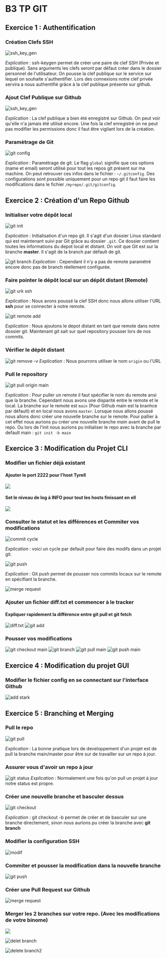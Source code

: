 # B3 TP GIT

## Exercice 1 : Authentification 

### Création Clefs SSH

![ssh_key_gen](https://i.imgur.com/LpA9gjE.png)

_Explication_ : ssh-keygen permet de créer une paire de clef SSH (Privée et publique). Sans arguments les clefs seront par défaut créer dans le dossier personnel de l'utilisateur.
On pousse la clef publique sur le service sur lequel on souhaite s'authentifier. Lors des connexions notre clef privée servira a nous authentifié grâce à la clef publique présente sur github. 

### Ajout Clef Publique sur Github

![ssh_key_gen](https://i.imgur.com/zcyiXwP.png)

_Explication_ : La clef publique a bien été enregistré sur Github. On peut voir qu'elle n'a jamais été utilisé encore. Une fois la clef enregistré on ne peut pas modifier les permissions donc il faut être vigilant lors de la création. 

### Paramètrage de Git 

![git config](https://imgur.com/HXnvUlr)

_Explication_ : Paramétrage de git. Le flag `global` signifie que ces options (name et email) seront utilisé pour tout les repos git présent sur ma machine. On peut retrouver ces infos dans le fichier : `~/.gitconfig`. Des configurations sont possible uniquement pour un repo git il faut faire les modifications dans le fichier `/myrepo/.git/gitconfig`.


## Exercice 2 : Création d'un Repo Github

### Initialiser votre dépôt local

![git init](https://imgur.com/9pb4NHj)

_Explication_ : Initialisation d'un repo git. Il s'agit d'un dossier Linux standard qui est maintenant suivi par Git grâce au dossier `.git`. Ce dossier contient toutes les informations du depot local et distant.  On voit que Git est sur la branche **master**. Il s'agit de la branch par défault de git.

![git branch](https://imgur.com/D1gjHMa)
_Explication_ : Cependant il n'y a pas de remote paramétré encore donc pas de branch réellement configurée.


### Faire pointer le dépôt local sur un dépôt distant (Remote)

![git urk ssh](https://imgur.com/Y5U1ga4)

_Explication_ : Nous avons poussé la clef SSH donc nous allons utiliser l'URL **ssh** pour se connecter à notre remote. 

![git remote add](https://imgur.com/4HoLHjq)

_Explication_ : Nous ajoutons le depot distant en tant que remote dans notre dossier git. Maintenant git sait sur quel repository pousser lors de nos commits.


### Vérifier le dépôt distant

![git remove -v](https://imgur.com/4HoLHjq)
_Explication_ : Nous pourrons utiliser le nom `origin` ou l'URL

### Pull le repository

![git pull origin main](https://imgur.com/hGX0YmY)

_Explication_ : Pour puller un remote il faut spécifier le nom du remote ansi que la branche. Cependant nous avons une disparité entre le remote et le local. La branche sur le remote est `main` (Pour Github main est la branhce par défault) et en local nous avons `master`.
Lorsque nous allons poussé nous allons donc créer une nouvelle branche sur le remote. 
Pour pallier à cet effet nous aurions pu créer une nouvelle branche *main* avant de pull le repo. Ou lors de l'init nous aurions pu initialiser le repo avec la branche par default main : `git init -b main`

## Exercice 3 : Modification du Projet CLI

### Modifier un fichier déjà existant
#### Ajouter le port 2222 pour l'host Tyrell
![](https://imgur.com/0j2sd21)
#### Set le niveau de log à INFO pour tout les hosts finissant en ell
![](https://imgur.com/UmqdWmk)

### Consulter le statut et les différences et Commiter vos modifications
![commit cycle](https://imgur.com/aPxVqYr)

_Explication_ : voici un cycle par default pour faire des modifs dans un projet git.

![git push](https://imgur.com/GwMpMnG)

_Explication_ : Git push permet de pousser nos commits locaux sur le remote en spécifiant la branche. 

![merge request](https://imgur.com/7hVvkbm)


### Ajouter un fichier diff.txt et commencer à le tracker
#### Expliquer rapidement la différence entre git pull et git fetch
![diff.txt](https://imgur.com/XVGzeWB)
![git add](https://imgur.com/4SB8BgH)

### Pousser vos modifications

![git checkout main](https://imgur.com/kHh6cg8)
![git branch](https://imgur.com/3fLX0Ua)
![git pull main](https://imgur.com/lOpBQdY)
![git push main](https://imgur.com/0b2ZD1n)

## Exercice 4 : Modification du projet GUI
### Modifier le fichier config en se connectant sur l'interface Github 

![add stark](https://imgur.com/0tytrs4)

## Exercice 5 : Branching et Merging
### Pull le repo 

![git pull](https://imgur.com/9kDXjj5)

_Explication_ : La bonne pratique lors de developpement d'un projet est de pull la branche main/master pour être sur de travailler sur un repo à jour.
### Assurer vous d'avoir un repo à jour

![git status](https://imgur.com/AXiZMJ7)
_Explication_ : Normalement une fois qu'on pull un projet à jour notre status est propre.
### Créer une nouvelle branche et basculer dessus
![git checkout](https://imgur.com/jgFoLOR)

_Explication_ : git checkout -b permet de créer et de basculer sur une branche directement, sinon nous aurions pu créer la branche avec **git branch**
### Modifier la configuration SSH
![modif](https://imgur.com/4vngXe6)

### Commiter et pousser la modification dans la nouvelle branche
![git push](https://imgur.com/VljdXqh)
### Créer une Pull Request sur Github
![merge request](https://imgur.com/VN9CycW)
### Merger les 2 branches sur votre repo. (Avec les modifications de votre binome)
![](https://imgur.com/Lj63DEs)

![delet branch](https://imgur.com/TdHnH0g)

![delete branch2](https://imgur.com/3vEY0YX)




